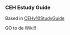 ### CEH Estudy Guide

Based in [CEHv10StudyGuide](https://github.com/scottymcraig/CEHv10StudyGuide)

GO to de Wiki!!

